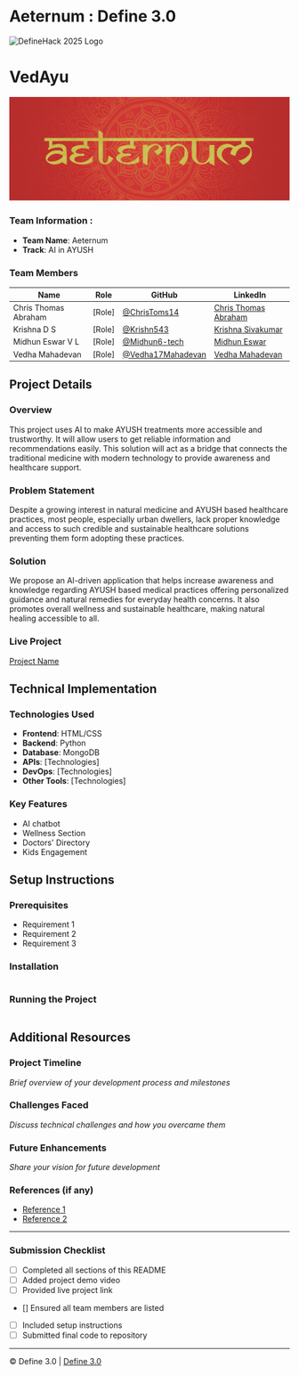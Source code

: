 
# Aeternum : Define 3.0

![DefineHack 2025 Logo](https://github.com/user-attachments/assets/8173bc16-418e-4912-b500-c6427e4ba4b6)

# VedAyu
![VedAyu Cover](Cover%20-%20Aeternum.png)

### Team Information : 
- **Team Name**: Aeternum 
- **Track**: AI in AYUSH 

### Team Members
| Name | Role | GitHub | LinkedIn |
|------|------|--------|----------|
| Chris Thomas Abraham | [Role] | [@ChrisToms14](https://github.com/ChrisToms14) | [Chris Thomas Abraham](https://www.linkedin.com/in/ChrisThomasAbraham) |
| Krishna D S | [Role] | [@Krishn543](https://github.com/Krishn543) | [Krishna Sivakumar](http://www.linkedin.com/in/krishna-sivakumar-bb6445308) |
| Midhun Eswar V L | [Role] | [@Midhun6-tech](https://github.com/Midhun6-tech) | [Midhun Eswar](http://www.linkedin.com/in/midhun-eswar-a2a2b0306) |
| Vedha Mahadevan | [Role] | [@Vedha17Mahadevan](https://github.com/Vedha17Mahadevan) | [Vedha Mahadevan](http://www.linkedin.com/in/vedha-mahadevan) |

## Project Details

### Overview
This project uses AI to make AYUSH treatments more accessible and trustworthy. It will allow users to get reliable information and recommendations easily.  This solution will act as a bridge that connects the traditional medicine with modern technology to provide awareness and healthcare support.

### Problem Statement
Despite a growing interest in natural medicine and AYUSH based healthcare practices, most people, especially urban dwellers, lack proper knowledge and access to such credible and sustainable healthcare solutions preventing them form adopting these practices.

### Solution
We propose an AI-driven application that helps increase awareness and knowledge regarding AYUSH based medical practices offering personalized guidance and natural remedies for everyday health concerns. It also promotes overall wellness and sustainable healthcare, making natural healing accessible to all.

### Live Project
[Project Name](https://your-project-url.com)

## Technical Implementation

### Technologies Used
- **Frontend**: HTML/CSS
- **Backend**: Python
- **Database**: MongoDB
- **APIs**: [Technologies]
- **DevOps**: [Technologies]
- **Other Tools**: [Technologies]

### Key Features
- AI chatbot
- Wellness Section
- Doctors' Directory
- Kids Engagement

## Setup Instructions

### Prerequisites
- Requirement 1
- Requirement 2
- Requirement 3

### Installation 
```bash

```

### Running the Project
```bash

```

## Additional Resources

### Project Timeline
_Brief overview of your development process and milestones_

### Challenges Faced
_Discuss technical challenges and how you overcame them_

### Future Enhancements
_Share your vision for future development_

### References (if any)
- [Reference 1](link)
- [Reference 2](link)

---

### Submission Checklist
- [ ] Completed all sections of this README
- [ ] Added project demo video
- [ ] Provided live project link
- [] Ensured all team members are listed
- [ ] Included setup instructions
- [ ] Submitted final code to repository

---

© Define 3.0 | [Define 3.0](https://www.define3.xyz/)
